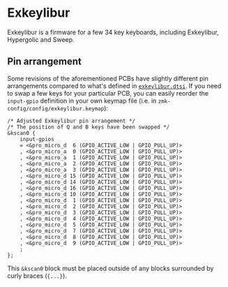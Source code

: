 # Exkeylibur

Exkeylibur is a firmware for a few 34 key keyboards, including Exkeylibur, Hypergolic and Sweep.

## Pin arrangement

Some revisions of the aforementioned PCBs have slightly different pin arrangements compared to what's defined in [`exkeylibur.dtsi`](./exkeylibur.dtsi). If you need to swap a few keys for your particular PCB, you can easily reorder the `input-gpio` definition in your own keymap file (i.e. in `zmk-config/config/exkeylibur.keymap`):

```dts
/* Adjusted Exkeylibur pin arrangement */
/* The position of Q and B keys have been swapped */
&kscan0 {
	input-gpios
	= <&pro_micro_d  6 (GPIO_ACTIVE_LOW | GPIO_PULL_UP)>
	, <&pro_micro_a  0 (GPIO_ACTIVE_LOW | GPIO_PULL_UP)>
	, <&pro_micro_a  1 (GPIO_ACTIVE_LOW | GPIO_PULL_UP)>
	, <&pro_micro_a  2 (GPIO_ACTIVE_LOW | GPIO_PULL_UP)>
	, <&pro_micro_a  3 (GPIO_ACTIVE_LOW | GPIO_PULL_UP)>
	, <&pro_micro_d 15 (GPIO_ACTIVE_LOW | GPIO_PULL_UP)>
	, <&pro_micro_d 14 (GPIO_ACTIVE_LOW | GPIO_PULL_UP)>
	, <&pro_micro_d 16 (GPIO_ACTIVE_LOW | GPIO_PULL_UP)>
	, <&pro_micro_d 10 (GPIO_ACTIVE_LOW | GPIO_PULL_UP)>
	, <&pro_micro_d  1 (GPIO_ACTIVE_LOW | GPIO_PULL_UP)>
	, <&pro_micro_d  2 (GPIO_ACTIVE_LOW | GPIO_PULL_UP)>
	, <&pro_micro_d  3 (GPIO_ACTIVE_LOW | GPIO_PULL_UP)>
	, <&pro_micro_d  4 (GPIO_ACTIVE_LOW | GPIO_PULL_UP)>
	, <&pro_micro_d  5 (GPIO_ACTIVE_LOW | GPIO_PULL_UP)>
	, <&pro_micro_d  7 (GPIO_ACTIVE_LOW | GPIO_PULL_UP)>
	, <&pro_micro_d  8 (GPIO_ACTIVE_LOW | GPIO_PULL_UP)>
	, <&pro_micro_d  9 (GPIO_ACTIVE_LOW | GPIO_PULL_UP)>
	;
};
```

This `&kscan0` block must be placed outside of any blocks surrounded by curly braces (`{...}`).
